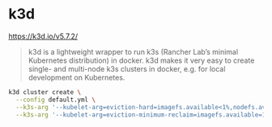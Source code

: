 # k3d

https://k3d.io/v5.7.2/

> k3d is a lightweight wrapper to run k3s (Rancher Lab’s minimal Kubernetes distribution) in docker.
> k3d makes it very easy to create single- and multi-node k3s clusters in docker, e.g. for local development on Kubernetes.

```sh
k3d cluster create \
  --config default.yml \
  --k3s-arg '--kubelet-arg=eviction-hard=imagefs.available<1%,nodefs.available<1%@agent:*' \
  --k3s-arg '--kubelet-arg=eviction-minimum-reclaim=imagefs.available=1%,nodefs.available=1%@agent:*'
```

